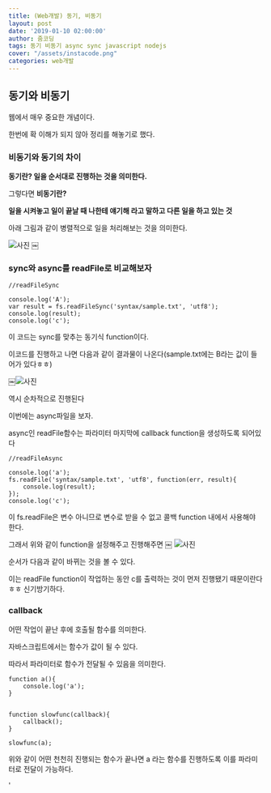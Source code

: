 ```yaml
---
title: (Web개발) 동기, 비동기
layout: post
date: '2019-01-10 02:00:00'
author: 줌코딩
tags: 동기 비동기 async sync javascript nodejs
cover: "/assets/instacode.png"
categories: web개발
---
```


## 동기와 비동기

웹에서 매우 중요한 개념이다.

한번에 확 이해가 되지 않아 정리를 해놓기로 했다. 

### 비동기와 동기의 차이

**동기란? 일을 순서대로 진행하는 것을 의미한다.**

그렇다면 **비동기란?**

**일을 시켜놓고 일이 끝날 때 나한테 얘기해 라고 말하고 다른 일을 하고 있는 것**

아래 그림과 같이 병렬적으로 일을 처리해보는 것을 의미한다.

![사진](https://raw.githubusercontent.com/zoomKoding/zoomKoding.github.io/source/assets/_posts/Sync-async-1.png)
￼
### sync와 async를 readFile로 비교해보자

    //readFileSync

    console.log('A');
    var result = fs.readFileSync('syntax/sample.txt', 'utf8');
    console.log(result);
    console.log('c');

이 코드는 sync를 맞추는 동기식 function이다. 

이코드를 진행하고 나면 다음과 같이 결과물이 나온다(sample.txt에는 B라는 값이 들어가 있다ㅎㅎ)

￼![사진](https://raw.githubusercontent.com/zoomKoding/zoomKoding.github.io/source/assets/_posts/Sync-async-2.png)

역시 순차적으로 진행된다

이번에는 async파일을 보자.

async인 readFile함수는 파라미터 마지막에 callback function을 생성하도록 되어있다

    //readFileAsync

    console.log('a');
    fs.readFile('syntax/sample.txt', 'utf8', function(err, result){
        console.log(result);
    });
    console.log('c');

이 fs.readFile은 변수 아니므로 변수로 받을 수 없고 콜백 function 내에서 사용해야 한다.

그래서 위와 같이 function을 설정해주고 진행해주면
￼
![사진](https://raw.githubusercontent.com/zoomKoding/zoomKoding.github.io/source/assets/_posts/Sync-async-3.png)

순서가 다음과 같이 바뀌는 것을 볼 수 있다.

이는 readFile function이 작업하는 동안 c를 출력하는 것이 먼저 진행됐기 때문이란다ㅎㅎ 신기방기하다.

### callback

어떤 작업이 끝난 후에 호출될 함수를 의미한다.

자바스크립트에서는 함수가 값이 될 수 있다.

따라서 파라미터로 함수가 전달될 수 있음을 의미한다. 

    function a(){
        console.log('a');
    }


    function slowfunc(callback){
        callback();
    }

    slowfunc(a);

위와 같이 어떤 천천히 진행되는 함수가 끝나면 a 라는 함수를 진행하도록 이를 파라미터로 전달이 가능하다.






'
